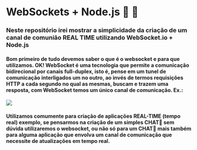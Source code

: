 # WebSockets + Node.js 🤝 💪
### Neste repositório irei mostrar a simplicidade da criação de um canal de comunião REAL TIME utilizando WebSocket.io + Node.js
#### Bom primeiro de tudo devemos saber o que é o websocket e para que utilizamos. OK! WebSocket é uma tecnologia que permite a comunicação bidirecional por canais full-duplex, isto é, pense em um tunel de comunicação interligados um no outro, ao invés de termos requisições HTTP a cada segundo no qual as mesmas, buscam e trazem uma resposta, com WebSocket temos um único canal de comunicação. Ex.:
<img src="https://thumbs.gfycat.com/LikableFarCusimanse-size_restricted.gif">

#### Utilizamos comumente para criação de aplicações REAL-TIME (tempo real) exemplo, se pensarmos na criação de um simples CHAT💬 sem dúvida utilizaremos o websocket, ou não só para um CHAT💬 mais também para alguma aplicação que envolva um canal de comunicação que necessite de atualizações em tempo real.
